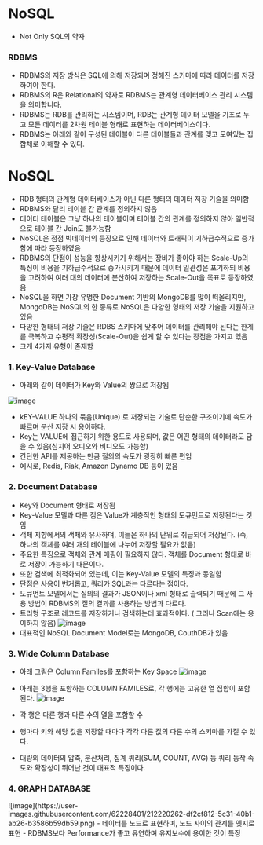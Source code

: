 <h1> NoSQL </h1>

- Not Only SQL의 약자


<h3> RDBMS </h3>

- RDBMS의 저장 방식은 SQL에 의해 저장되며 정해진 스키마에 따라 데이터를 저장하여야 한다.
- RDBMS의 R은 Relational의 약자로 RDBMS는 관계형 데이터베이스 관리 시스템을 의미합니다.
- RDBMS는 RDB를 관리하는 시스템이며, RDB는 관계형 데이터 모델을 기초로 두고 모든 데이터를 2차원 테이블 형태로 표현하는 데이터베이스이다.
- RDBMS는 아래와 같이 구성된 테이블이 다른 테이블들과 관계를 맺고 모여있는 집합체로 이해할 수 있다. 

<h1> NoSQL </h1>

- RDB 형태의 관계형 데이터베이스가 아닌 다른 형태의 데이터 저장 기술을 의미함
- RDBMS와 달리 테이블 간 관계를 정의하지 않음
- 데이터 테이블은 그냥 하나의 테이블이며 테이블 간의 관계를 정의하지 않아 일반적으로 테이블 간 Join도 불가능함
- NoSQL은 점점 빅데이터의 등장으로 인해 데이터와 트래픽이 기하급수적으로 증가함에 따라 등장하였음
- RDBMS의 단점이 성능을 향상시키기 위해서는 장비가 좋아야 하는 Scale-Up의 특징이 비용을 기하급수적으로 증가시키기 때문에 데이터 일관성은 포기하되 비용을 고려하여 여러 대의 데이터에 분산하여 저장하는 Scale-Out을 목표로 등장하였음
- NoSQL을 하면 가장 유명한 Document 기반의 MongoDB를 많이 떠올리지만, MongoDB는 NoSQL의 한 종류로 NoSQL은 다양한 형태의 저장 기술을 지원하고 있음
- 다양한 형태의 저장 기술은 RDBS 스키마에 맞추어 데이터를 관리해야 된다는 한계를 극복하고 수평적 확장성(Scale-Out)을 쉽게 할 수 있다는 장점을 가지고 있음
- 크게 4가지 유형이 존재함

<h3> 1. Key-Value Database </h3>

- 아래와 같이 데이터가 Key와 Value의 쌍으로 저장됨

![image](https://user-images.githubusercontent.com/62228401/212219788-6263a99f-987a-4805-850d-a60fcf47d59d.png)
- kEY-VALUE 하나의 묶음(Unique) 로 저장되는 기술로 단순한 구조이기에 속도가 빠르며 분산 저장 시 용이하다.
- Key는 VALUE에 접근하기 위한 용도로 사용되며, 값은 어떤 형태의 데이터라도 담을 수 있음(심지어 오디오와 비디오도 가능함)
- 간단한 API를 제공하는 만큼 질의의 속도가 굉장히 빠른 편임
- 예시로, Redis, Riak, Amazon Dynamo DB 등이 있음

<h3> 2. Document Database </h3>

- Key와 Document 형태로 저장됨
- Key-Value 모델과 다른 점은 Value가 계층적인 형태의 도큐먼트로 저장된다는 것임
- 객체 지향에서의 객체와 유사하며, 이들은 하나의 단위로 취급되어 저장된다. (즉, 하나의 객체를 여러 개의 테이블에 나누어 저장할 필요가 없음)
- 주요한 특징으로 객체와 관계 매핑이 필요하지 않다. 객체를 Document 형태로 바로 저장이 가능하기 때문이다.
- 또한 검색에 최적화되어 있는데, 이는 Key-Value 모델의 특징과 동일함
- 단점은 사용이 번거롭고, 쿼리가 SQL과는 다르다는 점이다.
- 도큐먼트 모델에서는 질의의 결과가 JSON이나 xml 형태로 출력되기 때문에 그 사용 방법이 RDBMS의 질의 결과를 사용하는 방법과 다르다.
- 트리형 구조로 레코드를 저장하거나 검색하는데 효과적이다. ( 그러나 Scan에는 용이하지 않음)
![image](https://user-images.githubusercontent.com/62228401/212220138-d3448417-5fc3-4923-bee0-d7c3bbc6c3a0.png)
- 대표적인 NoSQL Document Model로는 MongoDB, CouthDB가 있음

<h3> 3. Wide Column Database </h3>

- 아래 그림은 Column Familes를 포함하는 Key Space
![image](https://user-images.githubusercontent.com/62228401/212222655-17d63698-258f-4f91-85fe-85589659fa9d.png)

- 아래는 3행을 포함하는 COLUMN FAMILES로, 각 행에는 고유한 열 집합이 포함된다.
![image](https://user-images.githubusercontent.com/62228401/212219526-5cf0fdcb-1045-40df-abeb-9e63f7418cd1.png)
- 각 행은 다른 행과 다른 수의 열을 포함할 수 
- 행마다 키와 해당 값을 저장할 때마다 각각 다른 값의 다른 수의 스키마를 가질 수 있다.
- 대량의 데이터의 압축, 분산처리, 집계 쿼리(SUM, COUNT, AVG) 등 쿼리 동작 속도와 확장성이 뛰어난 것이 대표적 특징이다.

<h3> 4. GRAPH DATABASE </h3>
![image](https://user-images.githubusercontent.com/62228401/212220262-df2cf812-5c31-40b1-ab26-b3586b59db59.png)
- 데이터를 노드로 표현하며, 노드 사이의 관계를 엣지로 표현
- RDBMS보다 Performance가 좋고 유연하며 유지보수에 용이한 것이 특징
